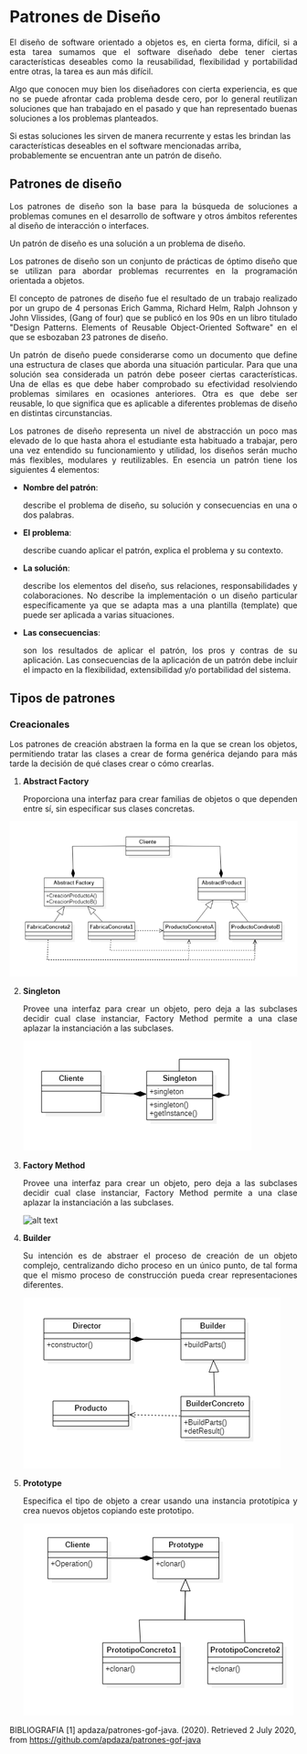 # Patrones de Diseño

<p align= "Justify">El diseño de software orientado a objetos es, en cierta forma, difícil, si a esta tarea sumamos que el software diseñado debe tener ciertas
características deseables como la reusabilidad,
flexibilidad y portabilidad entre otras, la tarea es
aun más difícil.</p>

<p align= "Justify">Algo que conocen muy bien los diseñadores con cierta experiencia, es que no se puede afrontar cada problema desde cero, por lo general reutilizan soluciones que han trabajado en el pasado y que han representado buenas soluciones a los problemas  planteados.</p>
Si estas soluciones les sirven de manera recurrente y estas les brindan las características deseables en el software mencionadas arriba, probablemente se encuentran ante un patrón de diseño.</p>


## Patrones de diseño

<p align= "Justify">Los patrones de diseño son la base para la búsqueda de soluciones a problemas comunes en el desarrollo de software y otros ámbitos referentes al diseño de interacción o interfaces.</p>

Un patrón de diseño es una solución a un problema de diseño.

<p align= "Justify">Los patrones de diseño son un conjunto de prácticas de óptimo diseño que se utilizan para abordar problemas recurrentes en la programación orientada a objetos.</p>

<p align= "Justify">El concepto de patrones de diseño fue el resultado de un trabajo realizado por un grupo de 4 personas Erich Gamma, Richard Helm, Ralph Johnson y John Vlissides, (Gang of four) que se publicó en los 90s en un libro titulado "Design Patterns. Elements of Reusable Object-Oriented Software" en el que se esbozaban 23 patrones de diseño.</p>

<p align= "Justify">Un patrón de diseño puede considerarse como un documento que define una estructura de clases que aborda una situación particular. Para que una solución sea considerada un patrón debe poseer ciertas características. Una de ellas es que debe haber comprobado su efectividad resolviendo problemas similares en ocasiones anteriores. Otra es que debe ser reusable, lo que significa que es aplicable a diferentes problemas de diseño en distintas circunstancias.</p>

<p align= "Justify">Los patrones de diseño representa un nivel de abstracción un poco mas elevado de lo que hasta ahora el estudiante esta habituado a trabajar, pero una vez entendido su funcionamiento y utilidad, los diseños serán mucho más flexibles, modulares y reutilizables. En esencia un patrón tiene los siguientes 4 elementos:</p>

- **Nombre del patrón**:  <p align= "Justify">describe el problema de diseño, su solución y consecuencias en una o dos palabras.</p>

- **El problema**:  <p align= "Justify">describe cuando aplicar el patrón, explica el problema y su contexto.<p>

- **La solución**:  <p align= "Justify">describe los elementos del diseño, sus relaciones, responsabilidades y colaboraciones. No describe la implementación o un diseño particular específicamente ya que se adapta mas a una plantilla (template) que puede ser aplicada a varias situaciones.</p>

- **Las consecuencias**:  <p align= "Justify">son los resultados de aplicar el patrón, los pros y contras de su aplicación. Las consecuencias de la aplicación de un patrón debe incluir el impacto en la flexibilidad, extensibilidad y/o portabilidad del sistema.</p>

## Tipos de patrones

### Creacionales
<p align= "Justify">Los patrones de creación abstraen la forma en la que se crean los objetos, permitiendo tratar las clases a crear de forma genérica dejando para más tarde la decisión de qué clases crear o cómo crearlas.</p>

1. **Abstract Factory**  <p align= "Justify">Proporciona una interfaz para crear familias de objetos o que dependen entre sí, sin especificar sus clases concretas.</p>

![alt text](https://github.com/AlejandroPuentes/Patrones-Gof/blob/master/AbstracFactory.PNG)

2. **Singleton**  <p align= "Justify">Provee una interfaz para crear un objeto, pero deja a las subclases decidir cual clase instanciar, Factory Method permite a una clase aplazar la instanciación a las subclases.</p>
![alt text](https://github.com/AlejandroPuentes/Patrones-Gof/blob/master/Singleton.PNG)

3. **Factory Method**  <p align= "Justify">Provee una interfaz para crear un objeto, pero deja a las subclases decidir cual clase instanciar, Factory Method permite a una clase aplazar la instanciación a las subclases.</p>
![alt text](https://github.com/AlejandroPuentes/Patrones-Gof/blob/master/FactoryG)

4. **Builder**  <p align= "Justify">Su intención es de abstraer el proceso de creación de un objeto complejo, centralizando dicho proceso en un único punto, de tal forma que el mismo proceso de construcción pueda crear representaciones diferentes.</p>
![alt text](https://github.com/AlejandroPuentes/Patrones-Gof/blob/master/Builder.PNG)

5. **Prototype**  <p align= "Justify">Especifica el tipo de objeto a crear usando una instancia prototípica y crea nuevos objetos copiando este prototipo.</p>
![alt text](https://github.com/AlejandroPuentes/Patrones-Gof/blob/master/Prototype.PNG)



BIBLIOGRAFIA 
[1] apdaza/patrones-gof-java. (2020). Retrieved 2 July 2020, from https://github.com/apdaza/patrones-gof-java